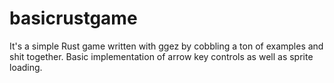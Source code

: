 # basicrustgame
It's a simple Rust game written with ggez by cobbling a ton of examples and shit together. Basic implementation of arrow key controls as well as sprite loading.
